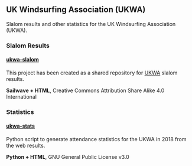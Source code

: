 ## UK Windsurfing Association (UKWA)

Slalom results and other statistics for the UK Windsurfing Association (UKWA).



### Slalom Results

#### [ukwa-slalom](https://github.com/Logiqx/ukwa-slalom)

This project has been created as a shared repository for [UKWA](http://ukwindsurfing.com/) slalom results.

**Sailwave + HTML**, Creative Commons Attribution Share Alike 4.0 International



### Statistics

#### [ukwa-stats](https://github.com/Logiqx/ukwa-stats)

Python script to generate attendance statistics for the UKWA in 2018 from the web results.

**Python + HTML**, GNU General Public License v3.0


